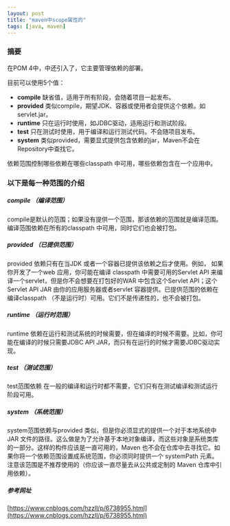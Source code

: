 ```yaml
---
layout: post
title: "maven中scope属性的"
tags: [java, maven]
---
```

### 摘要
在POM 4中，<dependency>中还引入了<scope>，它主要管理依赖的部署。
<!--excerpt-->
目前<scope>可以使用5个值： 
- **compile**
缺省值，适用于所有阶段，会随着项目一起发布。 
- **provided**
类似compile，期望JDK、容器或使用者会提供这个依赖。如servlet.jar。 
- **runtime**
只在运行时使用，如JDBC驱动，适用运行和测试阶段。 
- **test**
只在测试时使用，用于编译和运行测试代码。不会随项目发布。 
- **system**
类似provided，需要显式提供包含依赖的jar，Maven不会在Repository中查找它。

依赖范围控制哪些依赖在哪些classpath 中可用，哪些依赖包含在一个应用中。
### 以下是每一种范围的介绍
##### compile （编译范围）
compile是默认的范围；如果没有提供一个范围，那该依赖的范围就是编译范围。编译范围依赖在所有的classpath 中可用，同时它们也会被打包。
##### provided （已提供范围）
provided 依赖只有在当JDK 或者一个容器已提供该依赖之后才使用。例如， 如果你开发了一个web 应用，你可能在编译 classpath 中需要可用的Servlet API 来编译一个servlet，但是你不会想要在打包好的WAR 中包含这个Servlet API；这个Servlet API JAR 由你的应用服务器或者servlet 容器提供。已提供范围的依赖在编译classpath （不是运行时）可用。它们不是传递性的，也不会被打包。
##### runtime （运行时范围）
runtime 依赖在运行和测试系统的时候需要，但在编译的时候不需要。比如，你可能在编译的时候只需要JDBC API JAR，而只有在运行的时候才需要JDBC驱动实现。
##### test （测试范围）
test范围依赖 在一般的编译和运行时都不需要，它们只有在测试编译和测试运行阶段可用。
##### system （系统范围）
system范围依赖与provided 类似，但是你必须显式的提供一个对于本地系统中JAR 文件的路径。这么做是为了允许基于本地对象编译，而这些对象是系统类库的一部分。这样的构件应该是一直可用的，Maven 也不会在仓库中去寻找它。如果你将一个依赖范围设置成系统范围，你必须同时提供一个 systemPath 元素。注意该范围是不推荐使用的（你应该一直尽量去从公共或定制的 Maven 仓库中引用依赖）。
##### 参考网址
[https://www.cnblogs.com/hzzll/p/6738955.html](https://www.cnblogs.com/hzzll/p/6738955.html)
